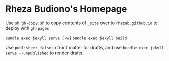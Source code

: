 # Rheza Budiono's Homepage

Use `sh gh-copy.sh` to copy contents of `_site` over to `rhezab.github.io` to deploy with `gh-pages`

`bundle exec jekyll serve [-w]`
`bundle exec jekyll build`

Use `published: false` in front matter for drafts, and use `bundle exec jekyll serve --unpublished` to render drafts.
